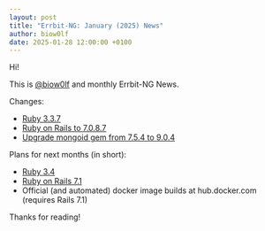 ```yaml
---
layout: post
title: "Errbit-NG: January (2025) News"
author: biow0lf
date: 2025-01-28 12:00:00 +0100
---
```


Hi!

This is [@biow0lf](https://github.com/biow0lf) and monthly Errbit-NG News.

Changes:

* [Ruby 3.3.7](https://github.com/errbit-ng/errbit-ng/pull/235)
* [Ruby on Rails to 7.0.8.7](https://github.com/errbit-ng/errbit-ng/pull/208)
* [Upgrade mongoid gem from 7.5.4 to 9.0.4](https://github.com/errbit-ng/errbit-ng/pull/237)

Plans for next months (in short):

* [Ruby 3.4](https://github.com/errbit-ng/errbit-ng/pull/206)
* [Ruby on Rails 7.1](https://github.com/errbit-ng/errbit-ng/pull/216)
* Official (and automated) docker image builds at hub.docker.com (requires Rails 7.1)

Thanks for reading!
